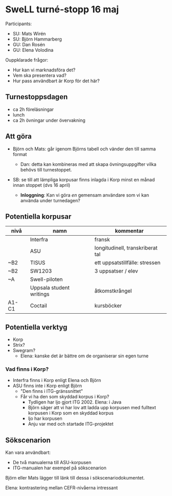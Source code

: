 # SweLL turné-stopp 16 maj

Participants:

* SU: Mats Wirén
* SU: Björn Hammarberg
* GU: Dan Rosén
* GU: Elena Volodina

Ouppklarade frågor:

* Hur kan vi marknadsföra det?
* Vem ska presentera vad?
* Hur pass användbart är Korp för det här?

## Turnestoppsdagen

* ca 2h föreläsningar
* lunch
* ca 2h övningar under övervakning

## Att göra

* Björn och Mats: går igenom Björns tabell och vänder den till samma format

  * Dan: detta kan kombineras med att skapa övningsuppgifter vilka behövs till turnestoppet.

* SB: se till att lämpliga korpusar finns inlagda i Korp minst en månad innan stoppet (dvs 16 april)

  * **Inloggning**: Kan vi göra _en_ gemensam användare som vi kan använda under turnedagen?

## Potentiella korpusar

| nivå  | namn                     | kommentar                        |
| ----- | ------------------------ | -------------------------------- |
|       | Interfra                 | fransk                           |
|       | ASU                      | longitudinell, transkriberat tal |
| ~B2   | TISUS                    | ett uppsatstillfälle: stressen   |
| ~B2   | SW1203                   | 3 uppsatser / elev               |
| ~A    | Swell-piloten            |                                  |
|       | Uppsala student writings | åtkomstkrångel                   |
| A1-C1 | Coctail                  | kursböcker                       |

## Potentiella verktyg

* Korp
* Strix?
* Swegram?
  * Elena: kanske det är bättre om de organiserar sin egen turne

### Vad finns i Korp?

* Interfra finns i Korp enligt Elena och Björn
* ASU finns inte i Korp enligt Björn
  * "Den finns i ITG-gränssnittet"
  * Får vi ha den som skyddad korpus i Korp?
    * Tydligen har ljo gjort ITG 2002. Elena: i Java
    * Björn säger att vi har lov att ladda upp korpusen med fulltext korpusen i Korp som en skyddad korpus
    * ljo har korpusen
    * Anju var med och startade ITG-projektet

## Sökscenarion

Kan vara användbart:

* De två manualerna till ASU-korpusen
* ITG-manualen har exempel på sökscenarion

Björn eller Mats lägger till länk till dessa i sökscenariodokumentet.

Elena: kontrastering mellan CEFR-nivåerna intressant
